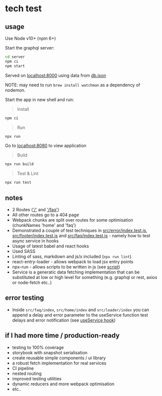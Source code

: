 # tech test

## usage
Use Node v10+ (npm 6+)

Start the graphql server:

```bash
cd server
npm ci
npm start
```

Served on [localhost:8000](http://localhost:8000) using data from [db.json](./server/db.json)

NOTE: may need to run `brew install watchman` as a dependency of nodemon.

Start the app in new shell and run:

> Install

```bash
npm ci
```

> Run

```bash
npx run
```

Go to [localhost:8080](http://localhost:8080) to view application

> Build

```bash
npx run build
```

> Test & Lint

```bash
npx run test
```

## notes

*   2 Routes (['/'](http://localhost:8080) and ['/faq'](http://localhost:8080/faq))
*   All other routes go to a 404 page
*   Webpack chunks are split over routes for some optimisation (chunkNames 'home' and 'faq')
*   Demonstrated a couple of test techniques in [src/error/index.test.js](./src/error/index.test.js), [src/footer/index.test.js](./src/footer/index.test.js) and [src/faq/index.test.js](./src/faq/index.test.js) - namely how to test async service in hooks
*   Usage of latest babel and react hooks
*   Used SASS
*   Linting of sass, markdown and js/x included (`npx run lint`)
*   react-entry-loader - allows webpack to load jsx entry points
*   npx-run - allows scripts to be written in js (see [script](./scripts/index.js))
*   Service is a generatic data fetching implementation that can be substituted at low or high level for something (e.g. graphql or rest, axios or node-fetch etc..)

## error testing

*   Inside `src/faq/index`, `src/home/index` and `src/loader/index` you can append a delay and error parameter to the useService function test delays and error notification (see [useService hook](./hooks/index.js))

## if I had more time / production-ready

*   testing to 100% coverage
*   storybook with snapshot serialisation
*   create reusable simple components / ui library
*   a robust fetch implementation for real services
*   CI pipeline
*   nested routing
*   improved testing utilities
*   dynamic reducers and more webpack optimisation
*   etc..

